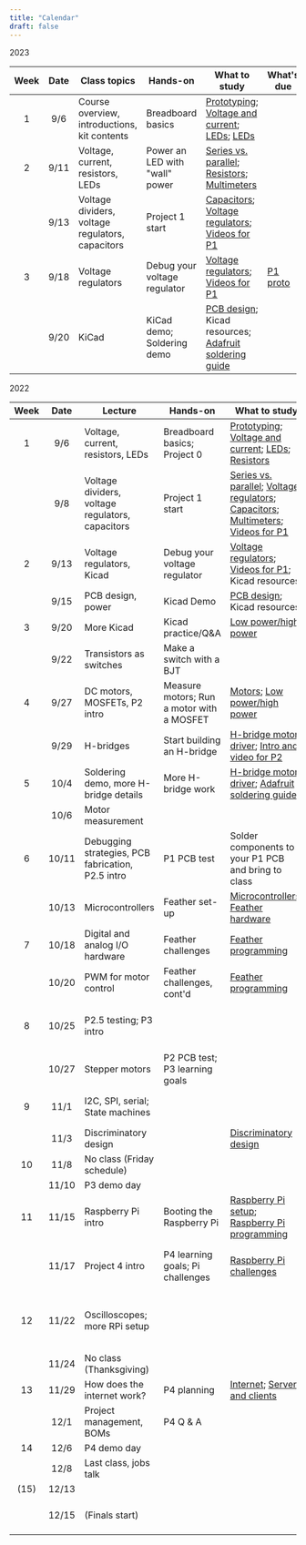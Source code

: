```yaml
---
title: "Calendar"
draft: false
---
```


2023

| Week | Date  | Class topics  | Hands-on  | What to study | What's due  |
|:----:|:-----:|--------------------------------------------|-------------------------------|--------------------------------------------------------------------------|---------------------------------------------------------------|
|  1   | 9/6   | Course overview, introductions, kit contents    | Breadboard basics | [Prototyping](http://andnowforelectronics.com/notes/prototyping/); [Voltage and current](http://andnowforelectronics.com/notes/voltage-and-current/); [LEDs](http://andnowforelectronics.com/notes/leds/); [LEDs](http://andnowforelectronics.com/notes/leds/)  |          |
|   2  | 9/11   | Voltage, current, resistors, LEDs    | Power an LED with "wall" power             |  [Series vs. parallel](http://andnowforelectronics.com/notes/series-vs-parallel/); [Resistors](http://andnowforelectronics.com/notes/resistors/); [Multimeters](http://andnowforelectronics.com/notes/multimeter/)   |  |
|     | 9/13  | Voltage dividers, voltage regulators, capacitors |  Project 1 start   | [Capacitors](http://andnowforelectronics.com/notes/capacitors/); [Voltage regulators](http://andnowforelectronics.com/notes/voltage-regulation/); [Videos for P1](http://andnowforelectronics.com/notes/demo-videos/#videos-for-project-1)  |      |
|  3   | 9/18  | Voltage regulators |  Debug your voltage regulator   | [Voltage regulators](http://andnowforelectronics.com/notes/voltage-regulation/); [Videos for P1](http://andnowforelectronics.com/notes/demo-videos/#videos-for-project-1)  | [P1   proto](http://andnowforelectronics.com/logistics/projects/#project-1-build-a-breadboard-power-supply)     |
|      | 9/20  | KiCad  | KiCad demo; Soldering demo    | [PCB design](http://andnowforelectronics.com/notes/pcb/); Kicad resources; [Adafruit soldering guide](https://learn.adafruit.com/adafruit-guide-excellent-soldering/making-a-good-solder-joint)    |  |

2022 

| Week | Date  | Lecture                                    | Hands-on                      | What to study                                                            | Due dates                                                     |
|:----:|:-----:|--------------------------------------------|-------------------------------|--------------------------------------------------------------------------|---------------------------------------------------------------|
|  1   | 9/6   | Voltage, current, resistors, LEDs    | Breadboard basics; Project 0             | [Prototyping](http://andnowforelectronics.com/notes/prototyping/); [Voltage and current](http://andnowforelectronics.com/notes/voltage-and-current/); [LEDs](http://andnowforelectronics.com/notes/leds/); [Resistors](http://andnowforelectronics.com/notes/resistors/)    |          |
|      | 9/8   | Voltage dividers, voltage regulators, capacitors    | Project 1 start             |  [Series vs. parallel](http://andnowforelectronics.com/notes/series-vs-parallel/); [Voltage regulators](http://andnowforelectronics.com/notes/voltage-regulation/); [Capacitors](http://andnowforelectronics.com/notes/capacitors/); [Multimeters](http://andnowforelectronics.com/notes/multimeter/); [Videos for P1](http://andnowforelectronics.com/notes/demo-videos/#videos-for-project-1)    | [P0](http://andnowforelectronics.com/logistics/projects/#project-0-power-an-led-with-wall-power-through-our-dc-power-supply-control-it-with-a-push-button) |
|  2   | 9/13  | Voltage regulators, Kicad |  Debug your voltage regulator   | [Voltage regulators](http://andnowforelectronics.com/notes/voltage-regulation/); [Videos for P1](http://andnowforelectronics.com/notes/demo-videos/#videos-for-project-1); Kicad resources  | [P1   proto](http://andnowforelectronics.com/logistics/projects/#project-1-build-a-breadboard-power-supply)     |
|      | 9/15  | PCB design, power                     | Kicad Demo    | [PCB design](http://andnowforelectronics.com/notes/pcb/); Kicad resources    |  |
|  3   | 9/20  | More Kicad                     | Kicad practice/Q&A       | [Low power/high power](http://andnowforelectronics.com/notes/low-power-high-power/) |         |
|      | 9/22  | Transistors as switches      |  Make a switch with a BJT    |                              |[P1 PCB](http://andnowforelectronics.com/logistics/projects/#project-1-build-a-breadboard-power-supply)|
|  4   | 9/27  | DC motors, MOSFETs, P2 intro             | Measure motors; Run a motor with a MOSFET                | [Motors](http://andnowforelectronics.com/notes/motors/); [Low power/high power](http://andnowforelectronics.com/notes/low-power-high-power/)                  |                                                               |
|      | 9/29  | H-bridges                                  | Start building an H-bridge    | [H-bridge motor driver](http://andnowforelectronics.com/notes/h-bridge/); [Intro and video for P2](http://andnowforelectronics.com/logistics/projects/#project-2-build-an-h-bridge-motor-controller) |                                                               |
|  5   | 10/4  | Soldering demo, more H-bridge details     | More H-bridge work            |    [H-bridge motor driver](http://andnowforelectronics.com/notes/h-bridge/); [Adafruit soldering guide](https://learn.adafruit.com/adafruit-guide-excellent-soldering/making-a-good-solder-joint)                                                                      |                                                       |
|      | 10/6  | Motor measurement    |                               |                                                                          |[P2 proto](http://andnowforelectronics.com/logistics/projects/#project-2-build-an-h-bridge-motor-controller)|
|  6   | 10/11 | Debugging strategies, PCB fabrication, P2.5 intro       | P1 PCB test             |    Solder components to your P1 PCB and bring to class                                                                     |      |
|      | 10/13 | Microcontrollers     | Feather set-up    | [Microcontrollers](http://andnowforelectronics.com/notes/microcontrollers/); [Feather hardware](http://andnowforelectronics.com/notes/feather-rp2040-hardware/)     |[P2 PCB](http://andnowforelectronics.com/logistics/projects/#project-2-build-an-h-bridge-motor-controller) |
|  7   | 10/18 | Digital and analog I/O hardware            | Feather challenges    |    [Feather programming](http://andnowforelectronics.com/notes/feather-programming/)                                                                      |                                                               |
|      | 10/20 |  PWM for motor control                   | Feather challenges, cont'd       | [Feather programming](http://andnowforelectronics.com/notes/feather-programming/)   |       |
|  8   | 10/25 | P2.5 testing; P3 intro                   |                               |                                        |   [P2.5 - Due at noon in class](http://andnowforelectronics.com/logistics/projects/#project-25-create-a-secure-motor-attachment)                                                   |
|      | 10/27 | Stepper motors                  | P2 PCB test; P3 learning goals              |                                                                          |                                                               |
|  9   | 11/1  | I2C, SPI, serial; State machines                      |                     |                                                                          | [P3 proto due in class](http://andnowforelectronics.com/logistics/projects/#project-3-build-an-electromechanical-game)                                                      |
|      | 11/3  | Discriminatory design                           |                               |  [Discriminatory design](http://andnowforelectronics.com/notes/discriminatory-design/)                                                                        |    [Pre-class reading](https://canvas.tufts.edu/courses/40094/assignments/287435)                                                           |
|  10  | 11/8  | No class (Friday schedule)                 |                               |                                                                          |                                                               |
|      | 11/10 | P3 demo day                  |                               |                                                                          | [P3 final](http://andnowforelectronics.com/logistics/projects/#project-3-build-an-electromechanical-game) |
|  11  | 11/15 | Raspberry Pi intro                   |  Booting the Raspberry Pi        |  [Raspberry Pi setup](http://andnowforelectronics.com/notes/pi-setup/); [Raspberry Pi programming](http://andnowforelectronics.com/notes/pi-programming/)                                                                         |                                                      |
|      | 11/17 | Project 4 intro                          | P4 learning goals; Pi challenges |  [Raspberry Pi challenges](http://andnowforelectronics.com/notes/pi-challenges/)     |    Raspberry Pi setup check on Canvas         |
|  12  | 11/22 | Oscilloscopes; more RPi setup               |                               |                                                                          |[P4 partners (if choosing your own)](http://andnowforelectronics.com/logistics/projects)  |
|      | 11/24 | No class (Thanksgiving)                    |                               |                                                                          |                                                               |
|  13  | 11/29 | How does the internet work?               |   P4 planning              |  [Internet](http://andnowforelectronics.com/notes/internet/); [Servers and clients](http://andnowforelectronics.com/notes/servers/)                                                                        |                                                               |
|      | 12/1  | Project management, BOMs  |    P4 Q & A        |                                                                          |                                                               |
|  14  | 12/6  | P4 demo day                 |                               |                                                                          |   [P4 final](http://andnowforelectronics.com/logistics/projects)       |
|      | 12/8  | Last class, jobs talk                      |                               |                                           |         |
| (15) | 12/13 |                                   |                               |                                              |                                       |
|    | 12/15 |   (Finals start)        |                               |                                                                          |[P5 showcase, 12-2pm](http://andnowforelectronics.com/logistics/projects)|
